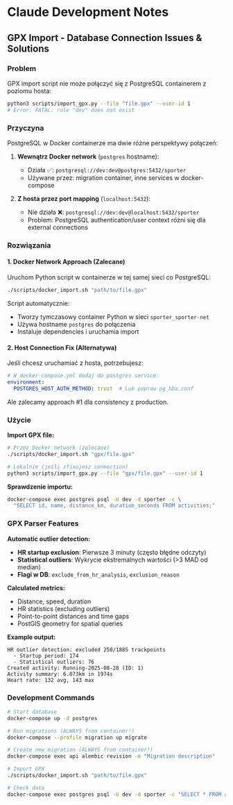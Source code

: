 # Claude Development Notes

## GPX Import - Database Connection Issues & Solutions

### Problem
GPX import script nie może połączyć się z PostgreSQL containerem z poziomu hosta:

```bash
python3 scripts/import_gpx.py --file "file.gpx" --user-id 1
# Error: FATAL: role "dev" does not exist
```

### Przyczyna
PostgreSQL w Docker containerze ma dwie różne perspektywy połączeń:

1. **Wewnątrz Docker network** (`postgres` hostname):
   - Działa ✅: `postgresql://dev:dev@postgres:5432/sporter`
   - Używane przez: migration container, inne services w docker-compose

2. **Z hosta przez port mapping** (`localhost:5432`):
   - Nie działa ❌: `postgresql://dev:dev@localhost:5432/sporter`
   - Problem: PostgreSQL authentication/user context różni się dla external connections

### Rozwiązania

#### 1. **Docker Network Approach (Zalecane)**
Uruchom Python script w containerze w tej samej sieci co PostgreSQL:

```bash
./scripts/docker_import.sh "path/to/file.gpx"
```

Script automatycznie:
- Tworzy tymczasowy container Python w sieci `sporter_sporter-net`
- Używa hostname `postgres` do połączenia
- Instaluje dependencies i uruchamia import

#### 2. **Host Connection Fix (Alternatywa)**
Jeśli chcesz uruchamiać z hosta, potrzebujesz:

```yaml
# W docker-compose.yml dodaj do postgres service:
environment:
  POSTGRES_HOST_AUTH_METHOD: trust  # Lub popraw pg_hba.conf
```

Ale zalecamy approach #1 dla consistency z production.

### Użycie

**Import GPX file:**
```bash
# Przez Docker network (zalecane)
./scripts/docker_import.sh "gpx/file.gpx"

# Lokalnie (jeśli zfixujesz connection)
python3 scripts/import_gpx.py --file "gpx/file.gpx" --user-id 1
```

**Sprawdzenie importu:**
```bash
docker-compose exec postgres psql -U dev -d sporter -c \
  "SELECT id, name, distance_km, duration_seconds FROM activities;"
```

### GPX Parser Features

**Automatic outlier detection:**
- **HR startup exclusion**: Pierwsze 3 minuty (często błędne odczyty)  
- **Statistical outliers**: Wykrycie ekstremalnych wartości (>3 MAD od median)
- **Flagi w DB**: `exclude_from_hr_analysis`, `exclusion_reason`

**Calculated metrics:**
- Distance, speed, duration
- HR statistics (excluding outliers)  
- Point-to-point distances and time gaps
- PostGIS geometry for spatial queries

**Example output:**
```
HR outlier detection: excluded 250/1885 trackpoints
  - Startup period: 174
  - Statistical outliers: 76
Created activity: Running-2025-08-28 (ID: 1)  
Activity summary: 6.073km in 1974s
Heart rate: 132 avg, 143 max
```

### Development Commands

```bash
# Start database
docker-compose up -d postgres

# Run migrations (ALWAYS from container!)
docker-compose --profile migration up migrate

# Create new migration (ALWAYS from container!)
docker-compose exec api alembic revision -m "Migration description"

# Import GPX
./scripts/docker_import.sh "path/to/file.gpx"

# Check data
docker-compose exec postgres psql -U dev -d sporter -c "SELECT * FROM activities;"
```